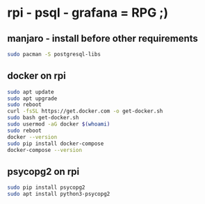 # rpi - psql - grafana = RPG ;)

## manjaro - install before other requirements
```bash
sudo pacman -S postgresql-libs
```

## docker on rpi
```bash
sudo apt update
sudo apt upgrade
sudo reboot
curl -fsSL https://get.docker.com -o get-docker.sh
sudo bash get-docker.sh
sudo usermod -aG docker $(whoami)
sudo reboot
docker --version
sudo pip install docker-compose
docker-compose --version
```

## psycopg2 on rpi
```bash
sudo pip install psycopg2
sudo apt install python3-psycopg2
```
